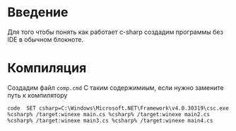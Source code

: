 # Введение
Для того чтобы понять как работает c-sharp создадим программы без IDE в обычном
блокноте.

# Компиляция
Создадим файл `comp.cmd`
С таким содержимиым, если нужно замените путь к компилятору

``code 
SET csharp=C:\Windows\Microsoft.NET\Framework\v4.0.30319\csc.exe
%csharp% /target:winexe main.cs
%csharp% /target:winexe main2.cs
%csharp% /target:winexe main3.cs
%csharp% /target:winexe main4.cs
``
